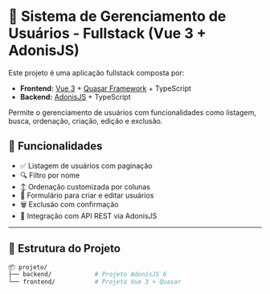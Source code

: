 # 🧩 Sistema de Gerenciamento de Usuários - Fullstack (Vue 3 + AdonisJS)

Este projeto é uma aplicação fullstack composta por:

- **Frontend:** [Vue 3](https://vuejs.org/) + [Quasar Framework](https://quasar.dev/) + TypeScript
- **Backend:** [AdonisJS](https://adonisjs.com/) + TypeScript

Permite o gerenciamento de usuários com funcionalidades como listagem, busca, ordenação, criação, edição e exclusão.

## 🚀 Funcionalidades

- ✅ Listagem de usuários com paginação
- 🔍 Filtro por nome
- ↕️ Ordenação customizada por colunas
- 📝 Formulário para criar e editar usuários
- 🗑️ Exclusão com confirmação
- 📡 Integração com API REST via AdonisJS

---

## 📂 Estrutura do Projeto

```bash
📦 projeto/
├── backend/            # Projeto AdonisJS 6
└── frontend/           # Projeto Vue 3 + Quasar
